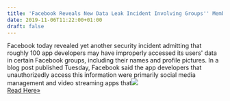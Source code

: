 ```yaml
---
title: 'Facebook Reveals New Data Leak Incident Involving Groups'' Members'
date: 2019-11-06T11:22:00+01:00
draft: false
---
```


Facebook today revealed yet another security incident admitting that roughly 100 app developers may have improperly accessed its users' data in certain Facebook groups, including their names and profile pictures. In a blog post published Tuesday, Facebook said the app developers that unauthorizedly access this information were primarily social media management and video streaming apps that![](http://feeds.feedburner.com/~r/TheHackersNews/~4/lrW9Fl2TZPQ)  
[Read Here»](https://thehackernews.com/2019/11/facebook-groups-data-leak.html)